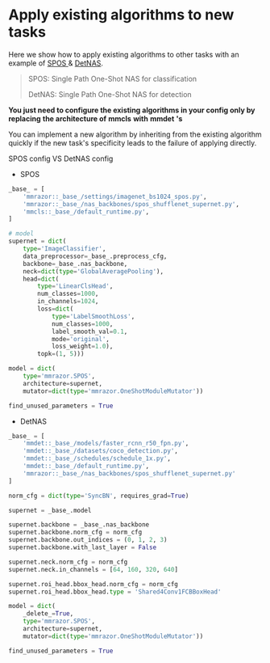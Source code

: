 # Apply existing algorithms to new tasks

Here we show how to apply existing algorithms to other tasks with an example of [SPOS ](https://github.com/open-mmlab/mmrazor/tree/dev-1.x/configs/nas/mmcls/spos)& [DetNAS](https://github.com/open-mmlab/mmrazor/tree/dev-1.x/configs/nas/mmdet/detnas).

> SPOS: Single Path One-Shot NAS for classification
>
> DetNAS: Single Path One-Shot NAS for detection

**You just need to configure the existing algorithms in your config only by replacing** **the architecture of** **mmcls** **with** **mmdet** **'s**

You can implement a new algorithm by inheriting from the existing algorithm quickly if the new task's specificity leads to the failure of applying directly.

SPOS config VS DetNAS config

- SPOS

```Python
_base_ = [
    'mmrazor::_base_/settings/imagenet_bs1024_spos.py',
    'mmrazor::_base_/nas_backbones/spos_shufflenet_supernet.py',
    'mmcls::_base_/default_runtime.py',
]

# model
supernet = dict(
    type='ImageClassifier',
    data_preprocessor=_base_.preprocess_cfg,
    backbone=_base_.nas_backbone,
    neck=dict(type='GlobalAveragePooling'),
    head=dict(
        type='LinearClsHead',
        num_classes=1000,
        in_channels=1024,
        loss=dict(
            type='LabelSmoothLoss',
            num_classes=1000,
            label_smooth_val=0.1,
            mode='original',
            loss_weight=1.0),
        topk=(1, 5)))

model = dict(
    type='mmrazor.SPOS',
    architecture=supernet,
    mutator=dict(type='mmrazor.OneShotModuleMutator'))

find_unused_parameters = True
```

- DetNAS

```Python
_base_ = [
    'mmdet::_base_/models/faster_rcnn_r50_fpn.py',
    'mmdet::_base_/datasets/coco_detection.py',
    'mmdet::_base_/schedules/schedule_1x.py',
    'mmdet::_base_/default_runtime.py',
    'mmrazor::_base_/nas_backbones/spos_shufflenet_supernet.py'
]

norm_cfg = dict(type='SyncBN', requires_grad=True)

supernet = _base_.model

supernet.backbone = _base_.nas_backbone
supernet.backbone.norm_cfg = norm_cfg
supernet.backbone.out_indices = (0, 1, 2, 3)
supernet.backbone.with_last_layer = False

supernet.neck.norm_cfg = norm_cfg
supernet.neck.in_channels = [64, 160, 320, 640]

supernet.roi_head.bbox_head.norm_cfg = norm_cfg
supernet.roi_head.bbox_head.type = 'Shared4Conv1FCBBoxHead'

model = dict(
    _delete_=True,
    type='mmrazor.SPOS',
    architecture=supernet,
    mutator=dict(type='mmrazor.OneShotModuleMutator'))

find_unused_parameters = True
```
